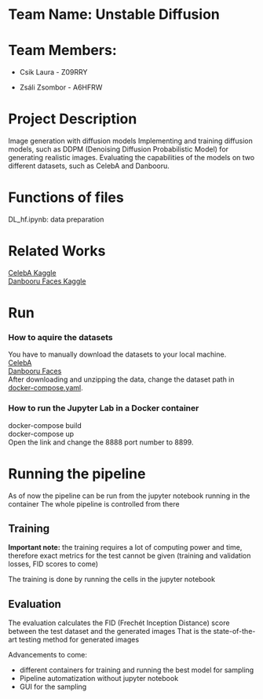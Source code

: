 # Team Name: Unstable Diffusion

# Team Members:

- Csik Laura - Z09RRY
<!-- - Váradi Dominik - QCCH6T -->
- Zsáli Zsombor - A6HFRW

# Project Description

Image generation with diffusion models
Implementing and training diffusion models, such as DDPM (Denoising Diffusion Probabilistic Model) for generating realistic images. Evaluating the capabilities of the models on two different datasets, such as CelebA and Danbooru.

# Functions of files

DL_hf.ipynb: data preparation

# Related Works

[CelebA Kaggle](https://www.kaggle.com/datasets/jessicali9530/celeba-dataset)  
[Danbooru Faces Kaggle](https://www.kaggle.com/datasets/subinium/highresolution-anime-face-dataset-512x512)

# Run

### How to aquire the datasets

You have to manually download the datasets to your local machine.  
[CelebA](https://www.kaggle.com/datasets/jessicali9530/celeba-dataset/download?datasetVersionNumber=2)  
[Danbooru Faces](https://www.kaggle.com/datasets/subinium/highresolution-anime-face-dataset-512x512/download?datasetVersionNumber=1)  
After downloading and unzipping the data, change the dataset path in [docker-compose.yaml](https://github.com/ZsZs88/DL-hf/blob/f2817fa6fdb07b495011c3d05330e67f76cda19d/docker-compose.yml#L9).

### How to run the Jupyter Lab in a Docker container

docker-compose build  
docker-compose up  
Open the link and change the 8888 port number to 8899.

# Running the pipeline

As of now the pipeline can be run from the jupyter notebook running in the container
The whole pipeline is controlled from there

## Training

**Important note:** the training requires a lot of computing power and time, therefore exact metrics for the test cannot be given (training and validation losses, FID scores to come)

The training is done by running the cells in the jupyter notebook

## Evaluation

The evaluation calculates the FID (Frechét Inception Distance) score between the test dataset and the generated images
That is the state-of-the-art testing method for generated images

Advancements to come:

- different containers for training and running the best model for sampling
- Pipeline automatization without jupyter notebook
- GUI for the sampling
